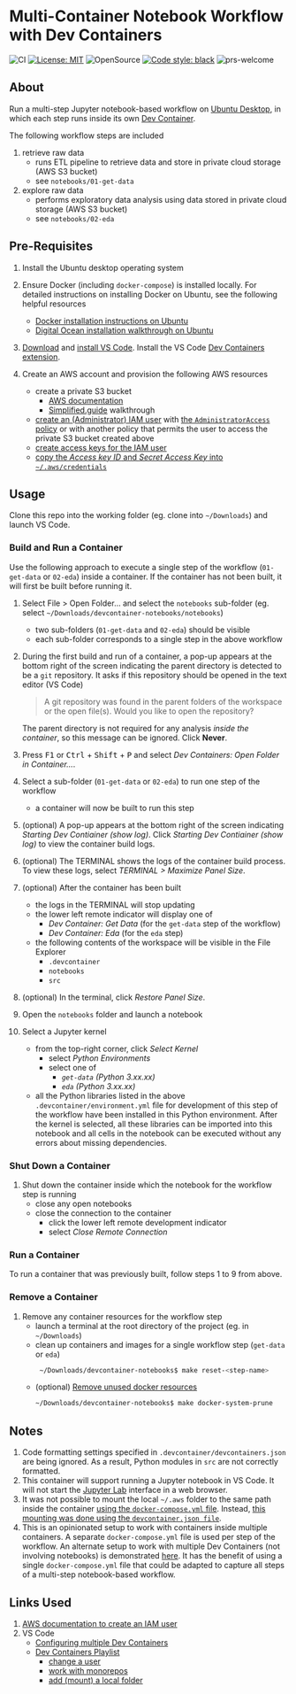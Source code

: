 # Multi-Container Notebook Workflow with Dev Containers

![CI](https://github.com/elsdes3/devcontainer-notebooks/workflows/CI/badge.svg)
[![License: MIT](https://img.shields.io/badge/License-MIT-brightgreen.svg)](https://opensource.org/licenses/mit)
![OpenSource](https://badgen.net/badge/Open%20Source%20%3F/Yes%21/blue?icon=github)
[![Code style: black](https://img.shields.io/badge/code%20style-black-000000.svg)](https://github.com/ambv/black)
![prs-welcome](https://img.shields.io/badge/PRs-welcome-brightgreen.svg?style=flat-square)

## About

Run a multi-step Jupyter notebook-based workflow on [Ubuntu Desktop](https://ubuntu.com/desktop), in which each step runs inside its own [Dev Container](https://containers.dev/).

The following workflow steps are included

1. retrieve raw data
   - runs ETL pipeline to retrieve data and store in private cloud storage (AWS S3 bucket)
   - see `notebooks/01-get-data`
2. explore raw data
   - performs exploratory data analysis using data stored in private cloud storage (AWS S3 bucket)
   - see `notebooks/02-eda`

## Pre-Requisites

1. Install the Ubuntu desktop operating system
2. Ensure Docker (including `docker-compose`) is installed locally. For detailed instructions on installing Docker on Ubuntu, see the following helpful resources
   - [Docker installation instructions on Ubuntu](https://docs.docker.com/engine/install/ubuntu/)
   - [Digital Ocean installation walkthrough on Ubuntu](https://www.digitalocean.com/community/tutorials/how-to-install-and-use-docker-on-ubuntu-22-04)
2. [Download](https://code.visualstudio.com/download) and [install VS Code](https://code.visualstudio.com/docs/setup/setup-overview#_cross-platform). Install the VS Code [Dev Containers extension](https://marketplace.visualstudio.com/items?itemName=ms-vscode-remote.remote-containers).
3. Create an AWS account and provision the following AWS resources

   - create a private S3 bucket
     - [AWS documentation](https://docs.aws.amazon.com/AmazonS3/latest/userguide/creating-bucket.html)
     - [Simplified.guide](https://www.simplified.guide/aws/s3/create-private-bucket) walkthrough
   - [create an (Administrator) IAM user](https://docs.aws.amazon.com/IAM/latest/UserGuide/id_users_create.html#id_users_create_console) with [the `AdministratorAccess` policy](https://docs.aws.amazon.com/aws-managed-policy/latest/reference/AdministratorAccess.html) or with another policy that permits the user to access the private S3 bucket created above
   - [create access keys for the IAM user](https://docs.aws.amazon.com/IAM/latest/UserGuide/id_credentials_access-keys.html#Using_CreateAccessKey)
   - [copy the *Access key ID* and *Secret Access Key* into `~/.aws/credentials`](https://boto3.amazonaws.com/v1/documentation/api/latest/guide/credentials.html#shared-credentials-file)

## Usage

Clone this repo into the working folder (eg. clone into `~/Downloads`) and launch VS Code.

### Build and Run a Container

Use the following approach to execute a single step of the workflow (`01-get-data` or `02-eda`) inside a container. If the container has not been built, it will first be built before running it.

1. Select File > Open Folder... and select the `notebooks` sub-folder (eg. select `~/Downloads/devcontainer-notebooks/notebooks`)
   - two sub-folders (`01-get-data` and `02-eda`) should be visible
   - each sub-folder corresponds to a single step in the above workflow
2. During the first build and run of a container, a pop-up appears at the bottom right of the screen indicating the parent directory is detected to be a `git` repository. It asks if this repository should be opened in the text editor (VS Code)

   > A git repository was found in the parent folders of the workspace or the open file(s). Would you like to open the repository?

   The parent directory is not required for any analysis *inside the container*, so this message can be ignored. Click **Never**.
3. Press <kbd>F1</kbd> or <kbd>Ctrl</kbd> + <kbd>Shift</kbd> + <kbd>P</kbd> and select *Dev Containers: Open Folder in Container...*.
4. Select a sub-folder (`01-get-data` or `02-eda`) to run one step of the workflow
   - a container will now be built to run this step
5. (optional) A pop-up appears at the bottom right of the screen indicating *Starting Dev Contiainer (show log)*. Click *Starting Dev Contiainer (show log)* to view the container build logs.
6. (optional) The TERMINAL shows the logs of the container build process. To view these logs, select *TERMINAL > Maximize Panel Size*.
7. (optional) After the container has been built

   - the logs in the TERMINAL will stop updating
   - the lower left remote indicator will display one of
     - *Dev Container: Get Data* (for the `get-data` step of the workflow)
     - *Dev Container: Eda* (for the `eda` step)
   - the following contents of the workspace will be visible in the File Explorer
     - `.devcontainer`
     - `notebooks`
     - `src`
8. (optional) In the terminal, click *Restore Panel Size*.
9. Open the `notebooks` folder and launch a notebook
10. Select a Jupyter kernel
    - from the top-right corner, click *Select Kernel*
      - select *Python Environments*
      - select one of
        - *`get-data` (Python 3.xx.xx)*
        - *`eda` (Python 3.xx.xx)*
    - all the Python libraries listed in the above `.devcontainer/environment.yml` file for development of this step of the workflow have been installed in this Python environment. After the kernel is selected, all these libraries can be imported into this notebook and all cells in the notebook can be executed without any errors about missing dependencies.

### Shut Down a Container

1. Shut down the container inside which the notebook for the workflow step is running
   - close any open notebooks
   - close the connection to the container
     - click the lower left remote development indicator
     - select *Close Remote Connection*

### Run a Container

To run a container that was previously built, follow steps 1 to 9 from above.

### Remove a Container

1. Remove any container resources for the workflow step
   - launch a terminal at the root directory of the project (eg. in `~/Downloads`)
   - clean up containers and images for a single workflow step (`get-data` or `eda`)
     ```bash
      ~/Downloads/devcontainer-notebooks$ make reset-<step-name>
     ```
   - (optional) [Remove unused docker resources](https://docs.docker.com/reference/cli/docker/system/prune/)
     ```bash
     ~/Downloads/devcontainer-notebooks$ make docker-system-prune
     ```

## Notes

1. Code formatting settings specified in `.devcontainer/devcontainers.json` are being ignored. As a result, Python modules in `src` are not correctly formatted.
2. This container will support running a Jupyter notebook in VS Code. It will not start the [Jupyter Lab](https://jupyterlab.readthedocs.io/en/stable/) interface in a web browser.
3. It was not possible to mount the local `~/.aws` folder to the same path inside the container [using the `docker-compose.yml` file](https://code.visualstudio.com/remote/advancedcontainers/add-local-file-mount). Instead, [this mounting was done using the `devcontainer.json file`](https://renatogolia.com/2020/10/12/working-with-aws-in-devcontainers/).
4. This is an opinionated setup to work with containers inside multiple containers. A separate `docker-compose.yml` file is used per step of the workflow. An alternate setup to work with multiple Dev Containers (not involving notebooks) is demonstrated [here](https://www.youtube.com/watch?v=bVmczgfeR5Y). It has the benefit of using a single `docker-compose.yml` file that could be adapted to capture all steps of a multi-step notebook-based workflow.

## Links Used

1. [AWS documentation to create an IAM user](https://docs.aws.amazon.com/sdkref/latest/guide/access-iam-users.html)
2. VS Code
   - [Configuring multiple Dev Containers](https://code.visualstudio.com/remote/advancedcontainers/configure-separate-containers)
   - [Dev Containers Playlist](https://www.youtube.com/playlist?list=PLj6YeMhvp2S6GjVyDHTPp8tLOR0xLGLYb)
     - [change a user](https://www.youtube.com/watch?v=PSBeVOw7cKQ&list=PLj6YeMhvp2S6GjVyDHTPp8tLOR0xLGLYb)
     - [work with monorepos](https://www.youtube.com/watch?v=o5coAL7oE0o&list=PLj6YeMhvp2S6GjVyDHTPp8tLOR0xLGLYb)
     - [add (mount) a local folder](https://www.youtube.com/watch?v=L1-dx-ZD0Ao&list=PLj6YeMhvp2S6GjVyDHTPp8tLOR0xLGLYb)
